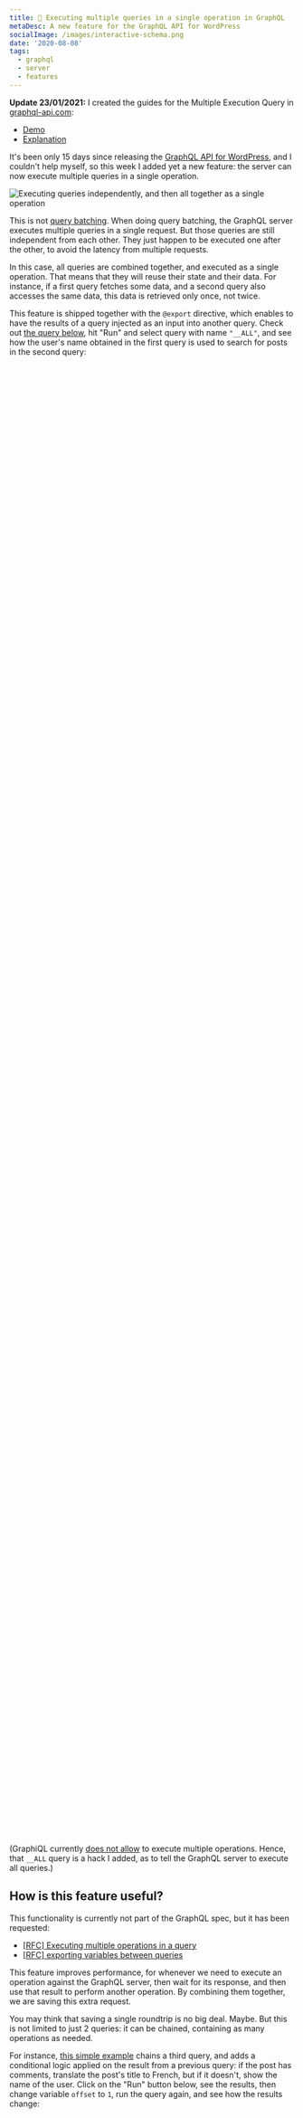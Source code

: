 ```yaml
---
title: 🚀 Executing multiple queries in a single operation in GraphQL
metaDesc: A new feature for the GraphQL API for WordPress
socialImage: /images/interactive-schema.png
date: '2020-08-08'
tags:
  - graphql
  - server
  - features
---
```


**Update 23/01/2021:** I created the guides for the Multiple Execution Query in [graphql-api.com](https://graphql-api.com):

- [Demo](https://graphql-api.com/guides/forward/multiple-query-execution/)
- [Explanation](https://graphql-api.com/guides/optin/executing-multiple-queries-concurrently/)

It's been only 15 days since releasing the [GraphQL API for WordPress](https://github.com/leoloso/PoP/tree/master/layers/GraphQLAPIForWP/plugins/graphql-api-for-wp), and I couldn't help myself, so this week I added yet a new feature: the server can now execute multiple queries in a single operation.

![Executing queries independently, and then all together as a single operation](/images/executing-multiple-queries.gif "Executing queries independently, and then all together as a single operation")

This is not [query batching](https://www.apollographql.com/blog/query-batching-in-apollo-63acfd859862/). When doing query batching, the GraphQL server executes multiple queries in a single request. But those queries are still independent from each other. They just happen to be executed one after the other, to avoid the latency from multiple requests.

In this case, all queries are combined together, and executed as a single operation. That means that they will reuse their state and their data. For instance, if a first query fetches some data, and a second query also accesses the same data, this data is retrieved only once, not twice.

This feature is shipped together with the `@export` directive, which enables to have the results of a query injected as an input into another query. Check out <a href="https://newapi.getpop.org/graphiql/?query=%23%20Run%20this%20query%20to%20execute%20all%20other%20queries%2C%20together%0Aquery%20__ALL%20%7B%20id%20%7D%0A%0A%23%20Export%20the%20user%27s%20name%0Aquery%20GetUserName%20%7B%0A%20%20user(id%3A1)%20%7B%0A%20%20%20%20name%20%40export(as%3A%20%22_search%22)%0A%20%20%7D%0A%7D%0A%0A%23%20Search%20for%20posts%20with%20the%20user%27s%20name%20from%20the%20previous%20query%0Aquery%20SearchPosts(%24_search%3A%20String%20%3D%20%22%22)%20%7B%0A%20%20posts(searchfor%3A%20%24_search)%20%7B%0A%20%20%20%20title%0A%20%20%7D%0A%7D&operationName=__ALL">the query below</a>, hit "Run" and select query with name `"__ALL"`, and see how the user's name obtained in the first query is used to search for posts in the second query:

<link href="https://unpkg.com/graphiql/graphiql.min.css" rel="stylesheet" />

<div id="graphiql-first" style="height: 65vh; padding-top: 0; margin-top: 1rem;" class="video-player"></div>

(GraphiQL currently [does not allow](https://github.com/graphql/graphiql/issues/1635) to execute multiple operations. Hence, that `__ALL` query is a hack I added, as to tell the GraphQL server to execute all queries.)

## How is this feature useful?

This functionality is currently not part of the GraphQL spec, but it has been requested:

- [[RFC] Executing multiple operations in a query](https://github.com/graphql/graphql-spec/issues/375)
- [[RFC] exporting variables between queries](https://github.com/graphql/graphql-spec/issues/377)

This feature improves performance, for whenever we need to execute an operation against the GraphQL server, then wait for its response, and then use that result to perform another operation. By combining them together, we are saving this extra request.

You may think that saving a single roundtrip is no big deal. Maybe. But this is not limited to just 2 queries: it can be chained, containing as many operations as needed.

For instance, <a href="https://newapi.getpop.org/graphiql/?query=%23%20Run%20this%20query%20to%20execute%20all%20other%20queries%2C%20together%0Aquery%20__ALL%20%7B%20id%20%7D%0A%0A%23%20Export%20the%20user%27s%20name%0Aquery%20GetUserName()%20%7B%0A%20%20user(id%3A%201)%20%7B%0A%20%20%20%20name%20%40export(as%3A%20%22_search%22)%0A%20%20%7D%0A%7D%0A%0A%23%20Search%20for%20posts%20with%20the%20user%27s%20name%20from%20the%20previous%20query%0Aquery%20SearchPosts(%24offset%3AInt%20%3D%200%2C%20%24_search%3A%20String%20%3D%20%22%22)%20%7B%0A%20%20posts(searchfor%3A%20%24_search%2C%20limit%3A%201%2C%20offset%3A%20%24offset)%20%7B%0A%20%20%20%20title%20%40export(as%3A%20%22_postTitles%22)%0A%20%20%20%20hasComments%20%40export(as%3A%20%22_postHasComments%22)%0A%20%20%7D%0A%7D%0A%0A%23%20Translate%20post%20titles%2C%20or%20show%20user%20ID%20if%20not%0Aquery%20TranslatePosts(%24_postTitles%3A%20%5BString%5D%20%3D%20%5B%5D%2C%20%24_postHasComments%3A%20Boolean!%20%3D%20false)%20%7B%0A%20%20translatedTitle%3A%20echoVar(variable%3A%20%24_postTitles)%20%40include(if%3A%24_postHasComments)%20%40translate(from%3A%22en%22%2C%20to%3A%22fr%22)%0A%20%20noTitleForUser%3A%20echoVar(variable%3A%20%24_search)%20%40skip(if%3A%24_postHasComments)%0A%7D&operationName=__ALL&variables=%7B%0A%20%20%22offset%22%3A%200%0A%7D">this simple example</a> chains a third query, and adds a conditional logic applied on the result from a previous query: if the post has comments, translate the post's title to French, but if it doesn't, show the name of the user. Click on the "Run" button below, see the results, then change variable `offset` to `1`, run the query again, and see how the results change:

<div id="graphiql-second" style="height: 65vh; padding-top: 0; margin-top: 1rem;" class="video-player"></div>

## GraphQL as a (meta-)scripting language

As we've seen, we could attempt to use GraphQL to execute scripts, including conditional statements and even loops.

[GraphQL by PoP](https://graphql-by-pop.com), which is the GraphQL engine over which the GraphQL API for WordPress is based, is a few steps ahead in providing a language to manipulate the operations performed on the query graph.

For instance, I have implemented a query which allows to send a newsletter to multiple users, fetching the content of the latest blog post and translating it to each person's language, all in a single operation!

Check the query below, which is using the [PoP Query Language](https://graphql-by-pop.com/docs/extended/pql.html), an alternative to the GraphQL Query Language:

```javascript
/?
postId=1&
query=
  post($postId)@post.
    content|
    date(d/m/Y)@date,
  getJSON("https://newapi.getpop.org/wp-json/newsletter/v1/subscriptions")@userList|
  arrayUnique(
    extract(
      getSelfProp(%self%, userList),
      lang
    )
  )@userLangs|
  extract(
    getSelfProp(%self%, userList),
    email
  )@userEmails|
  arrayFill(
    getJSON(
      sprintf(
        "https://newapi.getpop.org/users/api/rest/?query=name|email%26emails[]=%s",
        [arrayJoin(
          getSelfProp(%self%, userEmails),
          "%26emails[]="
        )]
      )
    ),
    getSelfProp(%self%, userList),
    email
  )@userData;

  post($postId)@post<
    copyRelationalResults(
      [content, date],
      [postContent, postDate]
    )
  >;

  getSelfProp(%self%, postContent)@postContent<
    translate(
      from: en,
      to: arrayDiff([
        getSelfProp(%self%, userLangs),
        [en]
      ])
    ),
    renameProperty(postContent-en)
  >|
  getSelfProp(%self%, userData)@userPostData<
    forEach<
      applyFunction(
        function: arrayAddItem(
          array: [],
          value: ""
        ),
        addArguments: [
          key: postContent,
          array: %value%,
          value: getSelfProp(
            %self%,
            sprintf(
              postContent-%s,
              [extract(%value%, lang)]
            )
          )
        ]
      ),
      applyFunction(
        function: arrayAddItem(
          array: [],
          value: ""
        ),
        addArguments: [
          key: header,
          array: %value%,
          value: sprintf(
            string: "<p>Hi %s, we published this post on %s, enjoy!</p>",
            values: [
              extract(%value%, name),
              getSelfProp(%self%, postDate)
            ]
          )
        ]
      )
    >
  >;

  getSelfProp(%self%, userPostData)@translatedUserPostProps<
    forEach(
      if: not(
        equals(
          extract(%value%, lang),
          en
        )
      )
    )<
      advancePointerInArray(
        path: header,
        appendExpressions: [
          toLang: extract(%value%, lang)
        ]
      )<
        translate(
          from: en,
          to: %toLang%,
          oneLanguagePerField: true,
          override: true
        )
      >
    >
  >;

  getSelfProp(%self%,translatedUserPostProps)@emails<
    forEach<
      applyFunction(
        function: arrayAddItem(
          array: [],
          value: []
        ),
        addArguments: [
          key: content,
          array: %value%,
          value: concat([
            extract(%value%, header),
            extract(%value%, postContent)
          ])
        ]
      ),
      applyFunction(
        function: arrayAddItem(
          array: [],
          value: []
        ),
        addArguments: [
          key: to,
          array: %value%,
          value: extract(%value%, email)
        ]
      ),
      applyFunction(
        function: arrayAddItem(
          array: [],
          value: []
        ),
        addArguments: [
          key: subject,
          array: %value%,
          value: "PoP API example :)"
        ]
      ),
      sendByEmail
    >
  >
```

(Please don't be shocked by this complex query! The PQL language is actually even simpler than GraphQL, as can be seen [when put side-by-side](https://github.com/getpop/field-query/).)

To run the query, there's no need for GraphiQL: it's URL-based, so it can be executed via `GET`, and a normal link will do. Click here and marvel: <a href="https://newapi.getpop.org/api/graphql/?postId=1&query=post($postId)@post.content|date(d/m/Y)@date,getJSON(%22https://newapi.getpop.org/wp-json/newsletter/v1/subscriptions%22)@userList|arrayUnique(extract(getSelfProp(%self%,%20userList),lang))@userLangs|extract(getSelfProp(%self%,%20userList),email)@userEmails|arrayFill(getJSON(sprintf(%22https://newapi.getpop.org/users/api/rest/?query=name|email%26emails[]=%s%22,[arrayJoin(getSelfProp(%self%,%20userEmails),%22%26emails[]=%22)])),getSelfProp(%self%,%20userList),email)@userData;post($postId)@post%3CcopyRelationalResults([content,%20date],[postContent,%20postDate])%3E;getSelfProp(%self%,%20postContent)@postContent%3Ctranslate(from:%20en,to:%20arrayDiff([getSelfProp(%self%,%20userLangs),[en]])),renameProperty(postContent-en)%3E|getSelfProp(%self%,%20userData)@userPostData%3CforEach%3CapplyFunction(function:%20arrayAddItem(array:%20[],value:%20%22%22),addArguments:%20[key:%20postContent,array:%20%value%,value:%20getSelfProp(%self%,sprintf(postContent-%s,[extract(%value%,%20lang)]))]),applyFunction(function:%20arrayAddItem(array:%20[],value:%20%22%22),addArguments:%20[key:%20header,array:%20%value%,value:%20sprintf(string:%20%22%3Cp%3EHi%20%s,%20we%20published%20this%20post%20on%20%s,%20enjoy!%3C/p%3E%22,values:%20[extract(%value%,%20name),getSelfProp(%self%,%20postDate)])])%3E%3E;getSelfProp(%self%,%20userPostData)@translatedUserPostProps%3CforEach(if:%20not(equals(extract(%value%,%20lang),en)))%3CadvancePointerInArray(path:%20header,appendExpressions:%20[toLang:%20extract(%value%,%20lang)])%3Ctranslate(from:%20en,to:%20%toLang%,oneLanguagePerField:%20true,override:%20true)%3E%3E%3E;getSelfProp(%self%,translatedUserPostProps)@emails%3CforEach%3CapplyFunction(function:%20arrayAddItem(array:%20[],value:%20[]),addArguments:%20[key:%20content,array:%20%value%,value:%20concat([extract(%value%,%20header),extract(%value%,%20postContent)])]),applyFunction(function:%20arrayAddItem(array:%20[],value:%20[]),addArguments:%20[key:%20to,array:%20%value%,value:%20extract(%value%,%20email)]),applyFunction(function:%20arrayAddItem(array:%20[],value:%20[]),addArguments:%20[key:%20subject,array:%20%value%,value:%20%22PoP%20API%20example%20:)%22]),sendByEmail%3E%3E">query to create, translate and send newsletter</a> (this is a demo, so I'm just printing the content on screen, not actually sending it by email 😂).

What is going on there? The query is a series of operations executed in order, with each passing its results to the succeeding operations: fetching the list of emails from a REST endpoint, fetching the users from the database, obtaining their language, fetching the post content, translating the content to the language of each user, and finally sending the newsletter.

To check it out in detail, I've written a [step-by-step description of how this query works](https://leoloso.com/posts/demonstrating-pop-api-graphql-on-steroids/).

## Eventually in GraphQL?

You may think that you don't need to implement a newsletter-sending service. But that's not the point. The point is that, if you can implement this, you can implement pretty much anything you will ever need.

The query above uses a couple of features available in PQL but not in GQL, which I have requested for the GraphQL spec:

- [Composable fields](https://github.com/graphql/graphql-spec/issues/682)
- [Composable directives](https://github.com/graphql/graphql-spec/issues/683)

Sadly, I've been told that these features will most likely not be add to the spec.

Hence, GraphQL cannot implement the example, yet. But through executing multiple queries in a single operation, `@export`, and powerful custom directives, it can certainly support novel use cases.

<script
  crossorigin
  src="https://unpkg.com/react/umd/react.production.min.js"
></script>
<script
  crossorigin
  src="https://unpkg.com/react-dom/umd/react-dom.production.min.js"
></script>
<script
  crossorigin
  src="https://unpkg.com/graphiql/graphiql.min.js"
></script>

<script>
  const apiURL = 'https://newapi.getpop.org/api/graphql/';
  const responseText = "Click the \"Execute Query\" button";
  const graphQLFetcher = graphQLParams =>
    fetch(apiURL, {
      method: 'post',
      headers: { 'Content-Type': 'application/json' },
      body: JSON.stringify(graphQLParams),
    })
      .then(response => response.json())
      .catch(() => response.text());

  ReactDOM.render(
    React.createElement(
      GraphiQL,
      {
        fetcher: graphQLFetcher,
        docExplorerOpen: true,
        response: responseText,
        query: '# Run this query to execute all other queries, together\nquery __ALL { id }\n\n# Export the user\'s name\nquery GetUserName {\n  user(id:1) {\n    name @export(as: "_search")\n  }\n}\n\n# Search for posts with the user\'s name from the previous query\nquery SearchPosts($_search: String = "") {\n  posts(searchfor: $_search) {\n    title\n  }\n}\n',
        variables: null,
        defaultVariableEditorOpen: false
      }
    ),
    document.getElementById('graphiql-first'),
  );

  ReactDOM.render(
    React.createElement(
      GraphiQL,
      {
        fetcher: graphQLFetcher,
        docExplorerOpen: true,
        response: responseText,
        query: '# Run this query to execute all other queries, together\nquery __ALL { id }\n\n# Export the user\'s name\nquery GetUserName() {\n  user(id: 1) {\n    name @export(as: "_search")\n  }\n}\n\n# Search for posts with the user\'s name from the previous query\nquery SearchPosts($offset:Int = 0, $_search: String = "") {\n  posts(searchfor: $_search, limit: 1, offset: $offset) {\n    title @export(as: "_postTitles")\n    hasComments @export(as: "_postHasComments")\n  }\n}\n\n# Translate post titles, or show user ID if not\nquery TranslatePosts($_postTitles: [String] = [], $_postHasComments: Boolean! = false) {\n  translatedTitle: echoVar(variable: $_postTitles) @include(if:$_postHasComments) @translate(from:"en", to:"fr")\n  noTitleForUser: echoVar(variable: $_search) @skip(if:$_postHasComments)\n}\n',
        variables: '{\n  "offset": 0\n}',
        defaultVariableEditorOpen: true
      }
    ),
    document.getElementById('graphiql-second'),
  );
</script>
